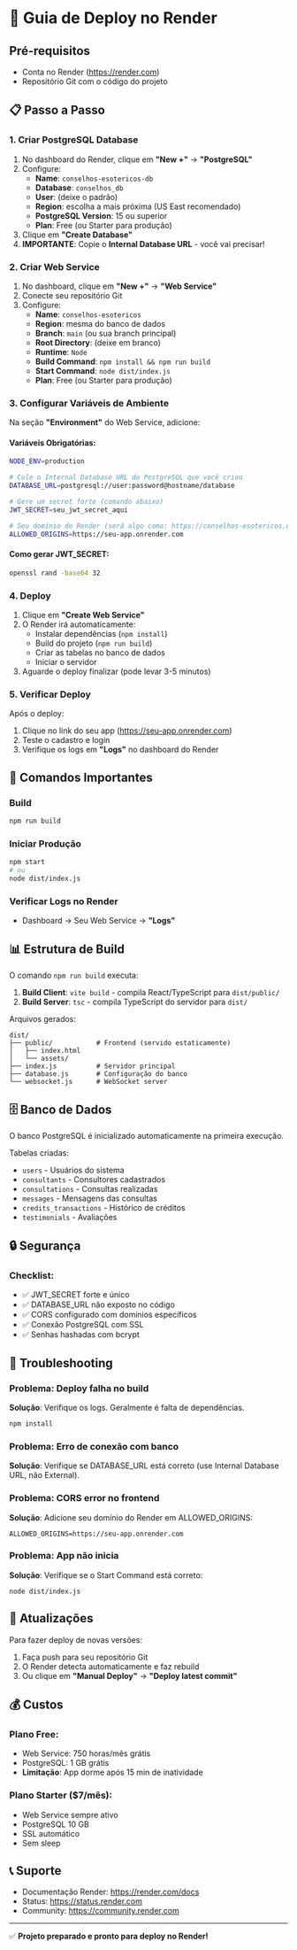 # 🚀 Guia de Deploy no Render

## Pré-requisitos
- Conta no Render (https://render.com)
- Repositório Git com o código do projeto

## 📋 Passo a Passo

### 1. Criar PostgreSQL Database

1. No dashboard do Render, clique em **"New +"** → **"PostgreSQL"**
2. Configure:
   - **Name**: `conselhos-esotericos-db`
   - **Database**: `conselhos_db`
   - **User**: (deixe o padrão)
   - **Region**: escolha a mais próxima (US East recomendado)
   - **PostgreSQL Version**: 15 ou superior
   - **Plan**: Free (ou Starter para produção)
3. Clique em **"Create Database"**
4. **IMPORTANTE**: Copie o **Internal Database URL** - você vai precisar!

### 2. Criar Web Service

1. No dashboard, clique em **"New +"** → **"Web Service"**
2. Conecte seu repositório Git
3. Configure:
   - **Name**: `conselhos-esotericos`
   - **Region**: mesma do banco de dados
   - **Branch**: `main` (ou sua branch principal)
   - **Root Directory**: (deixe em branco)
   - **Runtime**: `Node`
   - **Build Command**: `npm install && npm run build`
   - **Start Command**: `node dist/index.js`
   - **Plan**: Free (ou Starter para produção)

### 3. Configurar Variáveis de Ambiente

Na seção **"Environment"** do Web Service, adicione:

#### Variáveis Obrigatórias:

```bash
NODE_ENV=production

# Cole o Internal Database URL do PostgreSQL que você criou
DATABASE_URL=postgresql://user:password@hostname/database

# Gere um secret forte (comando abaixo)
JWT_SECRET=seu_jwt_secret_aqui

# Seu domínio do Render (será algo como: https://conselhos-esotericos.onrender.com)
ALLOWED_ORIGINS=https://seu-app.onrender.com
```

#### Como gerar JWT_SECRET:
```bash
openssl rand -base64 32
```

### 4. Deploy

1. Clique em **"Create Web Service"**
2. O Render irá automaticamente:
   - Instalar dependências (`npm install`)
   - Build do projeto (`npm run build`)
   - Criar as tabelas no banco de dados
   - Iniciar o servidor
3. Aguarde o deploy finalizar (pode levar 3-5 minutos)

### 5. Verificar Deploy

Após o deploy:
1. Clique no link do seu app (https://seu-app.onrender.com)
2. Teste o cadastro e login
3. Verifique os logs em **"Logs"** no dashboard do Render

## 🔧 Comandos Importantes

### Build
```bash
npm run build
```

### Iniciar Produção
```bash
npm start
# ou
node dist/index.js
```

### Verificar Logs no Render
- Dashboard → Seu Web Service → **"Logs"**

## 📊 Estrutura de Build

O comando `npm run build` executa:
1. **Build Client**: `vite build` - compila React/TypeScript para `dist/public/`
2. **Build Server**: `tsc` - compila TypeScript do servidor para `dist/`

Arquivos gerados:
```
dist/
├── public/           # Frontend (servido estaticamente)
│   ├── index.html
│   └── assets/
├── index.js          # Servidor principal
├── database.js       # Configuração do banco
└── websocket.js      # WebSocket server
```

## 🗄️ Banco de Dados

O banco PostgreSQL é inicializado automaticamente na primeira execução.

Tabelas criadas:
- `users` - Usuários do sistema
- `consultants` - Consultores cadastrados
- `consultations` - Consultas realizadas
- `messages` - Mensagens das consultas
- `credits_transactions` - Histórico de créditos
- `testimonials` - Avaliações

## 🔒 Segurança

### Checklist:
- ✅ JWT_SECRET forte e único
- ✅ DATABASE_URL não exposto no código
- ✅ CORS configurado com domínios específicos
- ✅ Conexão PostgreSQL com SSL
- ✅ Senhas hashadas com bcrypt

## 🐛 Troubleshooting

### Problema: Deploy falha no build
**Solução**: Verifique os logs. Geralmente é falta de dependências.
```bash
npm install
```

### Problema: Erro de conexão com banco
**Solução**: Verifique se DATABASE_URL está correto (use Internal Database URL, não External).

### Problema: CORS error no frontend
**Solução**: Adicione seu domínio do Render em ALLOWED_ORIGINS:
```
ALLOWED_ORIGINS=https://seu-app.onrender.com
```

### Problema: App não inicia
**Solução**: Verifique se o Start Command está correto:
```
node dist/index.js
```

## 🔄 Atualizações

Para fazer deploy de novas versões:
1. Faça push para seu repositório Git
2. O Render detecta automaticamente e faz rebuild
3. Ou clique em **"Manual Deploy"** → **"Deploy latest commit"**

## 💰 Custos

### Plano Free:
- Web Service: 750 horas/mês grátis
- PostgreSQL: 1 GB grátis
- **Limitação**: App dorme após 15 min de inatividade

### Plano Starter ($7/mês):
- Web Service sempre ativo
- PostgreSQL 10 GB
- SSL automático
- Sem sleep

## 📞 Suporte

- Documentação Render: https://render.com/docs
- Status: https://status.render.com
- Community: https://community.render.com

---

✅ **Projeto preparado e pronto para deploy no Render!**
